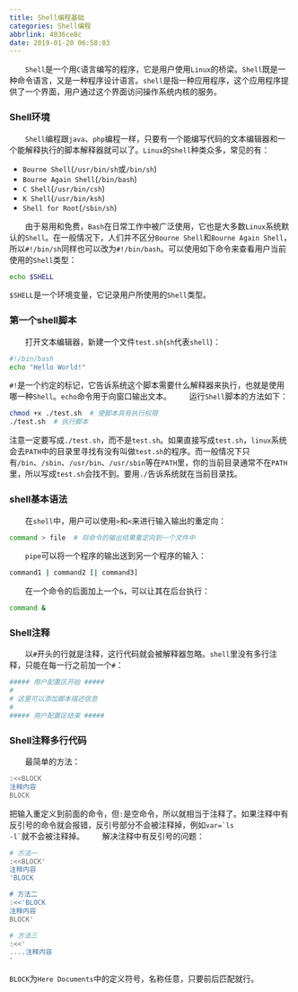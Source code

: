 ```yaml
---
title: Shell编程基础
categories: Shell编程
abbrlink: 4036ce8c
date: 2019-01-20 06:58:03
---
```

&emsp;&emsp;`Shell`是一个用`C`语言编写的程序，它是用户使用`Linux`的桥梁。`Shell`既是一种命令语言，又是一种程序设计语言。`shell`是指一种应用程序，这个应用程序提供了一个界面，用户通过这个界面访问操作系统内核的服务。

### Shell环境

&emsp;&emsp;`Shell`编程跟`java`、`php`编程一样，只要有一个能编写代码的文本编辑器和一个能解释执行的脚本解释器就可以了。`Linux`的`Shell`种类众多，常见的有：

- `Bourne Shell`(`/usr/bin/sh`或`/bin/sh`)
- `Bourne Again Shell`(`/bin/bash`)
- `C Shell`(`/usr/bin/csh`)
- `K Shell`(`/usr/bin/ksh`)
- `Shell for Root`(`/sbin/sh`)

&emsp;&emsp;由于易用和免费，`Bash`在日常工作中被广泛使用，它也是大多数`Linux`系统默认的`Shell`。在一般情况下，人们并不区分`Bourne Shell`和`Bourne Again Shell`，所以`#!/bin/sh`同样也可以改为`#!/bin/bash`。可以使用如下命令来查看用户当前使用的`Shell`类型：

``` bash
echo $SHELL
```

`$SHELL`是一个环境变量，它记录用户所使用的`Shell`类型。

### 第一个shell脚本

&emsp;&emsp;打开文本编辑器，新建一个文件`test.sh`(`sh`代表`shell`)：

``` bash
#!/bin/bash
echo "Hello World!"
```

`#!`是一个约定的标记，它告诉系统这个脚本需要什么解释器来执行，也就是使用哪一种`Shell`。`echo`命令用于向窗口输出文本。
&emsp;&emsp;运行`Shell`脚本的方法如下：

``` bash
chmod +x ./test.sh  # 使脚本具有执行权限
./test.sh  # 执行脚本
```

注意一定要写成`./test.sh`，而不是`test.sh`。如果直接写成`test.sh`，`linux`系统会去`PATH`中的目录里寻找有没有叫做`test.sh`的程序。而一般情况下只有`/bin`、`/sbin`、`/usr/bin`、`/usr/sbin`等在`PATH`里，你的当前目录通常不在`PATH`里，所以写成`test.sh`会找不到。要用`./`告诉系统就在当前目录找。

### shell基本语法

&emsp;&emsp;在`shell`中，用户可以使用`>`和`<`来进行输入输出的重定向：

``` bash
command > file  # 将命令的输出结果重定向到一个文件中
```

&emsp;&emsp;`pipe`可以将一个程序的输出送到另一个程序的输入：

``` bash
command1 | command2 [| command3]
```

&emsp;&emsp;在一个命令的后面加上一个`&`，可以让其在后台执行：

``` bash
command &
```

### Shell注释

&emsp;&emsp;以`#`开头的行就是注释，这行代码就会被解释器忽略。`shell`里没有多行注释，只能在每一行之前加一个`#`：

``` bash
##### 用户配置区开始 #####
#
# 这里可以添加脚本描述信息
#
##### 用户配置区结束 #####
```

### Shell注释多行代码

&emsp;&emsp;最简单的方法：

``` bash
:<<BLOCK
注释内容
BLOCK
```

把输入重定义到前面的命令，但`:`是空命令，所以就相当于注释了。如果注释中有反引号的命令就会报错，反引号部分不会被注释掉，例如<code>var=\`ls -l\`</code>就不会被注释掉。
&emsp;&emsp;解决注释中有反引号的问题：

``` bash
# 方法一
:<<BLOCK'
注释内容
'BLOCK

# 方法二
:<<'BLOCK
注释内容
BLOCK'

# 方法三
:<<'
....注释内容
'
```

`BLOCK`为`Here Documents`中的定义符号，名称任意，只要前后匹配就行。
